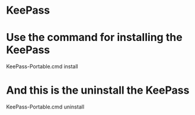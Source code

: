 # KeePass
# Use the command for installing the KeePass
KeePass-Portable.cmd install

# And this is the uninstall the KeePass
KeePass-Portable.cmd uninstall
